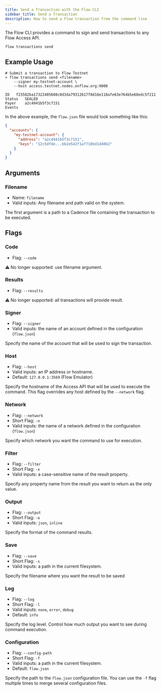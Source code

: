 ```yaml
---
title: Send a Transaction with the Flow CLI
sidebar_title: Send a Transaction
description: How to send a Flow transaction from the command line
---
```


The Flow CLI provides a command to sign and send transactions to
any Flow Access API.

```shell
flow transactions send
```

## Example Usage

```shell
# Submit a transaction to Flow Testnet
> flow transactions send <filename>
    --signer my-testnet-account \
    --host access.testnet.nodes.onflow.org:9000
    
ID	 f23582ba17322405608c0d3da79312617f8d16e118afe63e764b5e68edc5f211
Status	 SEALED
Payer	 a2c4941b5f3c7151
Events
```

In the above example, the `flow.json` file would look something like this:

```json
{
  "accounts": {
    "my-testnet-account": {
      "address": "a2c4941b5f3c7151",
      "keys": "12c5dfde...bb2e542f1af710bd1d40b2"
    }
  }
}
```

## Arguments

### Filename
- Name: `filename`
- Valid inputs: Any filename and path valid on the system.

The first argument is a path to a Cadence file containing the
transaction to be executed.

## Flags

### Code

- Flag: `--code`

⚠️  No longer supported: use filename argument.

### Results

- Flag: `--results`

⚠️  No longer supported: all transactions will provide result.

### Signer

- Flag: `--signer`
- Valid inputs: the name of an account defined in the configuration (`flow.json`)

Specify the name of the account that will be used to sign the transaction.

### Host

- Flag: `--host`
- Valid inputs: an IP address or hostname.
- Default: `127.0.0.1:3569` (Flow Emulator)

Specify the hostname of the Access API that will be
used to execute the command. This flag overrides
any host defined by the `--network` flag.

### Network

- Flag: `--network`
- Short Flag: `-n`
- Valid inputs: the name of a network defined in the configuration (`flow.json`)

Specify which network you want the command to use for execution.

### Filter

- Flag: `--filter`
- Short Flag: `-x`
- Valid inputs: a case-sensitive name of the result property.

Specify any property name from the result you want to return as the only value.

### Output

- Flag: `--output`
- Short Flag: `-o`
- Valid inputs: `json`, `inline`

Specify the format of the command results.

### Save

- Flag: `--save`
- Short Flag: `-s`
- Valid inputs: a path in the current filesystem.

Specify the filename where you want the result to be saved

### Log

- Flag: `--log`
- Short Flag: `-l`
- Valid inputs: `none`, `error`, `debug`
- Default: `info`

Specify the log level. Control how much output you want to see during command execution.

### Configuration

- Flag: `--config-path`
- Short Flag: `-f`
- Valid inputs: a path in the current filesystem.
- Default: `flow.json`

Specify the path to the `flow.json` configuration file.
You can use the `-f` flag multiple times to merge
several configuration files.
